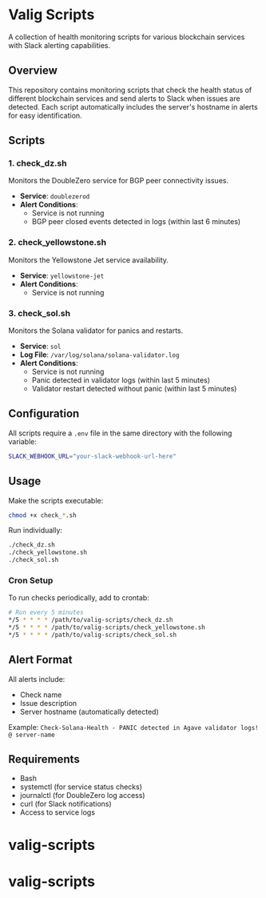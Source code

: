 # Valig Scripts

A collection of health monitoring scripts for various blockchain services with Slack alerting capabilities.

## Overview

This repository contains monitoring scripts that check the health status of different blockchain services and send alerts to Slack when issues are detected. Each script automatically includes the server's hostname in alerts for easy identification.

## Scripts

### 1. check_dz.sh
Monitors the DoubleZero service for BGP peer connectivity issues.

- **Service**: `doublezerod`
- **Alert Conditions**:
  - Service is not running
  - BGP peer closed events detected in logs (within last 6 minutes)

### 2. check_yellowstone.sh
Monitors the Yellowstone Jet service availability.

- **Service**: `yellowstone-jet`
- **Alert Conditions**:
  - Service is not running

### 3. check_sol.sh
Monitors the Solana validator for panics and restarts.

- **Service**: `sol`
- **Log File**: `/var/log/solana/solana-validator.log`
- **Alert Conditions**:
  - Service is not running
  - Panic detected in validator logs (within last 5 minutes)
  - Validator restart detected without panic (within last 5 minutes)

## Configuration

All scripts require a `.env` file in the same directory with the following variable:

```bash
SLACK_WEBHOOK_URL="your-slack-webhook-url-here"
```

## Usage

Make the scripts executable:
```bash
chmod +x check_*.sh
```

Run individually:
```bash
./check_dz.sh
./check_yellowstone.sh
./check_sol.sh
```

### Cron Setup

To run checks periodically, add to crontab:
```bash
# Run every 5 minutes
*/5 * * * * /path/to/valig-scripts/check_dz.sh
*/5 * * * * /path/to/valig-scripts/check_yellowstone.sh
*/5 * * * * /path/to/valig-scripts/check_sol.sh
```

## Alert Format

All alerts include:
- Check name
- Issue description
- Server hostname (automatically detected)

Example: `Check-Solana-Health - PANIC detected in Agave validator logs! @ server-name`

## Requirements

- Bash
- systemctl (for service status checks)
- journalctl (for DoubleZero log access)
- curl (for Slack notifications)
- Access to service logs

# valig-scripts
# valig-scripts
